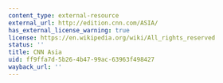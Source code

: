 ```yaml
---
content_type: external-resource
external_url: http://edition.cnn.com/ASIA/
has_external_license_warning: true
license: https://en.wikipedia.org/wiki/All_rights_reserved
status: ''
title: CNN Asia
uid: ff9ffa7d-5b26-4b47-99ac-63963f498427
wayback_url: ''
---
```

